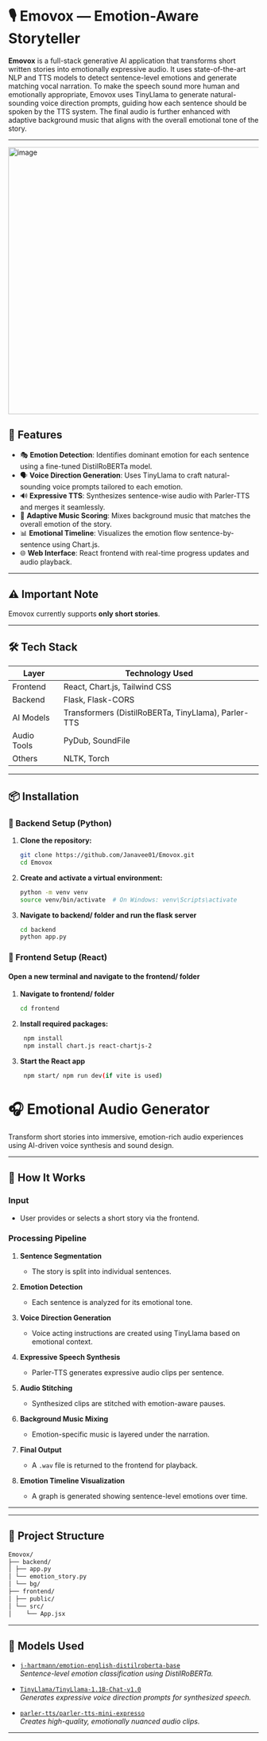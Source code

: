 # 🎙️ Emovox — Emotion-Aware Storyteller

**Emovox** is a full-stack generative AI application that transforms short written stories into emotionally expressive audio. It uses state-of-the-art NLP and TTS models to detect sentence-level emotions and generate matching vocal narration. To make the speech sound more human and emotionally appropriate, Emovox uses TinyLlama to generate natural-sounding voice direction prompts, guiding how each sentence should be spoken by the TTS system. The final audio is further enhanced with adaptive background music that aligns with the overall emotional tone of the story.

---
<img width="1282" height="536" alt="image" src="https://github.com/user-attachments/assets/fd9ddc9a-385e-4f64-806b-883d7262e9ba" />

## 🔧 Features

- 🎭 **Emotion Detection**: Identifies dominant emotion for each sentence using a fine-tuned DistilRoBERTa model.
- 🗣️ **Voice Direction Generation**: Uses TinyLlama to craft natural-sounding voice prompts tailored to each emotion.
- 🔊 **Expressive TTS**: Synthesizes sentence-wise audio with Parler-TTS and merges it seamlessly.
- 🎼 **Adaptive Music Scoring**: Mixes background music that matches the overall emotion of the story.
- 📊 **Emotional Timeline**: Visualizes the emotion flow sentence-by-sentence using Chart.js.
- 🌐 **Web Interface**: React frontend with real-time progress updates and audio playback.

---
## ⚠️ Important Note

Emovox currently supports **only short stories**. 

---
## 🛠️ Tech Stack

| Layer        | Technology Used                                           |
|--------------|------------------------------------------------------------|
| Frontend     | React, Chart.js, Tailwind CSS                              |
| Backend      | Flask, Flask-CORS                                          |
| AI Models    | Transformers (DistilRoBERTa, TinyLlama), Parler-TTS        |
| Audio Tools  | PyDub, SoundFile                                           |
| Others       | NLTK, Torch                                                |

---

## 📦 Installation

### 🔹 Backend Setup (Python)

1. **Clone the repository:**
   ```bash
   git clone https://github.com/Janavee01/Emovox.git
   cd Emovox
   ```

2. **Create and activate a virtual environment:**
   ```bash
   python -m venv venv
   source venv/bin/activate  # On Windows: venv\Scripts\activate
   ```

3. **Navigate to backend/ folder and run the flask server**
   ```bash
   cd backend
   python app.py
   ```

###  🔹 Frontend Setup (React)
#### Open a new terminal and navigate to the frontend/ folder 
1. **Navigate to frontend/ folder**
   ```bash
   cd frontend
   ```

2. **Install required packages:**
   ```bash
    npm install
    npm install chart.js react-chartjs-2
   ```

3. **Start the React app**
   ```bash
    npm start/ npm run dev(if vite is used)
   ```

# 🎧 Emotional Audio Generator

Transform short stories into immersive, emotion-rich audio experiences using AI-driven voice synthesis and sound design.

---

## 🧪 **How It Works**

### **Input**
- User provides or selects a short story via the frontend.

### **Processing Pipeline**

1. **Sentence Segmentation**
   - The story is split into individual sentences.

2. **Emotion Detection**
   - Each sentence is analyzed for its emotional tone.

3. **Voice Direction Generation**
   - Voice acting instructions are created using TinyLlama based on emotional context.

4. **Expressive Speech Synthesis**
   - Parler-TTS generates expressive audio clips per sentence.

5. **Audio Stitching**
   - Synthesized clips are stitched with emotion-aware pauses.

6. **Background Music Mixing**
   - Emotion-specific music is layered under the narration.

7. **Final Output**
   - A `.wav` file is returned to the frontend for playback.

8. **Emotion Timeline Visualization**
   - A graph is generated showing sentence-level emotions over time.

---
---

## 📁 **Project Structure**

```bash
Emovox/
├── backend/ 
│ ├── app.py 
│ └── emotion_story.py 
│ └── bg/ 
├── frontend/ 
│ ├── public/ 
│ └── src/ 
│    └── App.jsx 
```
---

## 🧠 **Models Used**

- [`j-hartmann/emotion-english-distilroberta-base`](https://huggingface.co/j-hartmann/emotion-english-distilroberta-base)  
  *Sentence-level emotion classification using DistilRoBERTa.*

- [`TinyLlama/TinyLlama-1.1B-Chat-v1.0`](https://huggingface.co/TinyLlama/TinyLlama-1.1B-Chat-v1.0)  
  *Generates expressive voice direction prompts for synthesized speech.*

- [`parler-tts/parler-tts-mini-expresso`](https://huggingface.co/parler-tts/parler-tts-mini-expresso)  
  *Creates high-quality, emotionally nuanced audio clips.*
---
